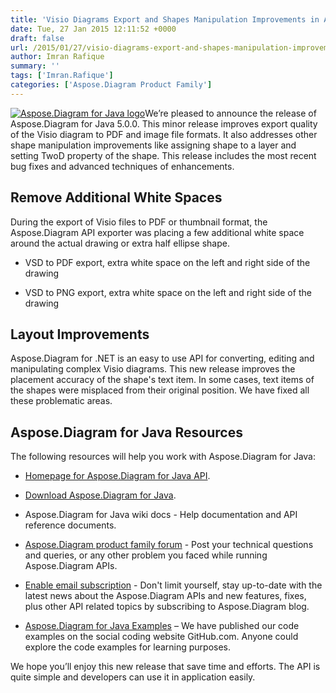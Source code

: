```yaml
---
title: 'Visio Diagrams Export and Shapes Manipulation Improvements in Aspose.Diagram for Java 5.0.0'
date: Tue, 27 Jan 2015 12:11:52 +0000
draft: false
url: /2015/01/27/visio-diagrams-export-and-shapes-manipulation-improvements-in-aspose.diagram-for-java-5.0.0/
author: Imran Rafique
summary: ''
tags: ['Imran.Rafique']
categories: ['Aspose.Diagram Product Family']
---
```


[![Aspose.Diagram for Java logo][1]](https://blog.aspose.com/wp-content/uploads/sites/2/2014/02/aspose_diagram-for-java.png)We’re pleased to announce the release of Aspose.Diagram for Java 5.0.0. This minor release improves export quality of the Visio diagram to PDF and image file formats. It also addresses other shape manipulation improvements like assigning shape to a layer and setting TwoD property of the shape. This release includes the most recent bug fixes and advanced techniques of enhancements.

## Remove Additional White Spaces

During the export of Visio files to PDF or thumbnail format, the Aspose.Diagram API exporter was placing a few additional white space around the actual drawing or extra half ellipse shape.

*   VSD to PDF export, extra white space on the left and right side of the drawing
    
*   VSD to PNG export, extra white space on the left and right side of the drawing
    

## Layout Improvements

Aspose.Diagram for .NET is an easy to use API for converting, editing and manipulating complex Visio diagrams. This new release improves the placement accuracy of the shape's text item. In some cases, text items of the shapes were misplaced from their original position. We have fixed all these problematic areas.

## Aspose.Diagram for Java Resources

The following resources will help you work with Aspose.Diagram for Java:

*   [Homepage for Aspose.Diagram for Java API][2].
    
*   [Download Aspose.Diagram for Java][3].
    
*   Aspose.Diagram for Java wiki docs - Help documentation and API reference documents.
    
*   [Aspose.Diagram product family forum][4] - Post your technical questions and queries, or any other problem you faced while running Aspose.Diagram APIs.
    
*   [Enable email subscription][5] - Don't limit yourself, stay up-to-date with the latest news about the Aspose.Diagram APIs and new features, fixes, plus other API related topics by subscribing to Aspose.Diagram blog.
    
*   [Aspose.Diagram for Java Examples][6] – We have published our code examples on the social coding website GitHub.com. Anyone could explore the code examples for learning purposes.
    

We hope you’ll enjoy this new release that save time and efforts. The API is quite simple and developers can use it in application easily.




[1]: https://blog.aspose.com/wp-content/uploads/sites/2/2014/02/aspose_diagram-for-java-e1401178596961.png "Aspose.Diagram for Java logo"
[2]: http://www.aspose.com/java/diagram-component.aspx
[3]: http://www.aspose.com/community/files/72/java-components/diagram-java/default.aspx
[4]: http://www.aspose.com/community/forums/aspose.diagram-product-family/489/showforum.aspx
[5]: https://blog.aspose.com/
[6]: https://github.com/asposediagram/Aspose_Diagram_Java




